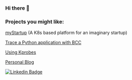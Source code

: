 ### Hi there 👋

### Projects you might like:

[myStartup](https://github.com/ish-xyz/myStartup) (A K8s based platform for an imaginary startup)

[Trace a Python application with BCC](https://github.com/ish-xyz/ish-ar.io-tutorials/tree/master/tutorial-bcc-python3-profiler)

[Using Kprobes]("https://github.com/ish-xyz/ish-ar.io-tutorials/tree/master/tutorial-kprobes")

[Personal Blog](https://ish-ar.io)


[![Linkedin Badge](https://img.shields.io/badge/-IshamAraia-blue?style=flat-square&logo=Linkedin&logoColor=white&link=https://www.linkedin.com/in/isham-araia-086a986b/)](https://www.linkedin.com/in/isham-araia-086a986b/)


<!--
**ish-xyz/ish-xyz** is a ✨ _special_ ✨ repository because its `README.md` (this file) appears on your GitHub profile.

Here are some ideas to get you started:

- 🔭 I’m currently working on ...
- 🌱 I’m currently learning ...
- 👯 I’m looking to collaborate on ...
- 🤔 I’m looking for help with ...
- 💬 Ask me about ...
- 📫 How to reach me: ...
- 😄 Pronouns: ...
- ⚡ Fun fact: ...
-->
